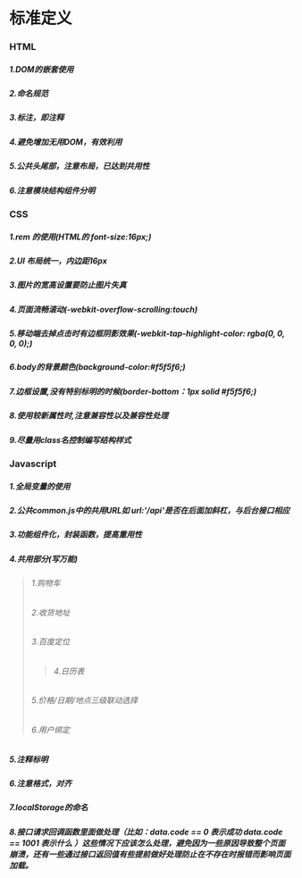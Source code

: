 # 标准定义
### HTML
##### 1.DOM的嵌套使用
##### 2.命名规范
##### 3.标注，即注释
##### 4.避免增加无用DOM，有效利用
##### 5.公共头尾部，注意布局，已达到共用性
##### 6.注意模块结构组件分明



### CSS
##### 1.rem 的使用(HTML的 font-size:16px;)
##### 2.UI 布局统一，内边距16px
##### 3.图片的宽高设置要防止图片失真
##### 4.页面流畅滚动(-webkit-overflow-scrolling:touch)
##### 5.移动端去掉点击时有边框阴影效果(-webkit-tap-highlight-color: rgba(0, 0, 0, 0);)
##### 6.body的背景颜色(background-color:#f5f5f6;)
##### 7.边框设置,没有特别标明的时候(border-bottom：1px solid #f5f5f6;)
##### 8.使用较新属性时,注意兼容性以及兼容性处理
##### 9.尽量用class名控制编写结构样式



### Javascript
##### 1.全局变量的使用
##### 2.公共common.js中的共用URL如 url:'/api'是否在后面加斜杠，与后台接口相应
##### 3.功能组件化，封装函数，提高重用性
##### 4.共用部分(写万能)
>###### 1.购物车
>###### 2.收货地址
>###### 3.百度定位
>>###### 4.日历表
>###### 5.价格/日期/地点三级联动选择
>###### 6.用户绑定
##### 5.注释标明
##### 6.注意格式，对齐
##### 7.localStorage的命名
##### 8.接口请求回调函数里面做处理（比如：data.code == 0 表示成功  data.code == 1001 表示什么 ）这些情况下应该怎么处理，避免因为一些原因导致整个页面崩溃，还有一些通过接口返回值有些提前做好处理防止在不存在时报错而影响页面加载。



